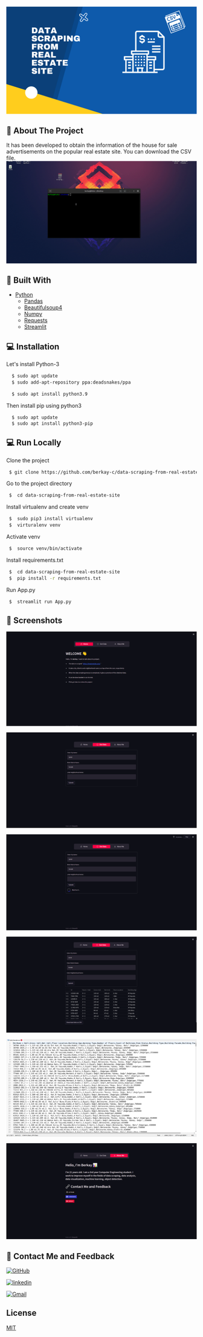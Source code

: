 
![Project topic](https://github.com/berkay-c/data-scraping-from-real-estate-site/blob/main/SS/topic.png?raw=true)

    

## :round_pushpin: About The Project
It has been developed to obtain the information of the house for sale advertisements on the popular real estate site. You can download the CSV file. 
![Gif One](https://github.com/berkay-c/data-scraping-from-real-estate-site/blob/main/SS/Gif.gif?raw=true)



## :wrench: Built With
* [Python](https://www.python.org/downloads/release/python-395/)
  * [Pandas](https://pandas.pydata.org/docs/index.html)
  * [Beautifulsoup4](https://www.selenium.dev/documentation/)
  * [Numpy](https://numpy.org/)
  * [Requests](https://docs.python-requests.org/en/latest/)
  * [Streamlit](https://streamlit.io/)



## :computer: Installation

Let's install Python-3 

```bash
  $ sudo apt update
  $ sudo add-apt-repository ppa:deadsnakes/ppa
```
```bash
  $ sudo apt install python3.9
```
Then  install pip using python3
```
  $ sudo apt update
  $ sudo apt install python3-pip
```

## :computer: Run Locally

Clone the project

```bash
 $ git clone https://github.com/berkay-c/data-scraping-from-real-estate-site.git
```

Go to the project directory

```bash
 $  cd data-scraping-from-real-estate-site
```
Install virtualenv and create venv

```bash
 $  sudo pip3 install virtualenv
 $  virturalenv venv

```
Activate venv

```bash
 $  source venv/bin/activate
```
Install requirements.txt

```bash
 $  cd data-scraping-from-real-estate-site
 $  pip install -r requirements.txt
```

Run App.py
```bash
 $  streamlit run App.py

```
## :camera_flash: Screenshots

![1](https://github.com/berkay-c/data-scraping-from-real-estate-site/blob/main/SS/one.png?raw=true) 

![2](https://github.com/berkay-c/data-scraping-from-real-estate-site/blob/main/SS/two.png?raw=true)

![3](https://github.com/berkay-c/data-scraping-from-real-estate-site/blob/main/SS/three.png?raw=true)

![4](https://github.com/berkay-c/data-scraping-from-real-estate-site/blob/main/SS/four.png?raw=true)

![5](https://github.com/berkay-c/data-scraping-from-real-estate-site/blob/main/SS/five.png?raw=true)

![6](https://github.com/berkay-c/data-scraping-from-real-estate-site/blob/main/SS/six.png?raw=true)









## 🔗 Contact Me and Feedback
[![GitHub](https://img.shields.io/badge/github-%23121011.svg?style=for-the-badge&logo=github&logoColor=white)](https://github.com/berkay-c)

[![linkedin](https://img.shields.io/badge/linkedin-0A66C2?style=for-the-badge&logo=linkedin&logoColor=white)](https://www.linkedin.com/in/berkay-c/) 

</a>

<a href="mailto:berkayyasinciftci@gmail.com?subject=Hola%20Jiji">
<img 
    src="https://img.shields.io/badge/gmail-%23D14836.svg?&style=for-the-badge&logo=gmail&logoColor=white" 
    alt="Gmail"/>
</a>

  
## License

[MIT](https://github.com/berkay-c/data-scraping-from-real-estate-site/blob/main/LICENSE)

  
